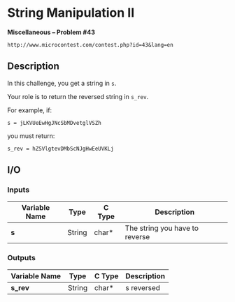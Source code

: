 # String Manipulation II

**Miscellaneous – Problem #43**

`http://www.microcontest.com/contest.php?id=43&lang=en`


## Description

In this challenge, you get a string in `s`.

Your role is to return the reversed string in `s_rev`.

For example, if:

```text
s = jLKVUeEwHgJNcSbMDvetglVSZh
```

you must return:

```text
s_rev = hZSVlgtevDMbScNJgHwEeUVKLj
```


## I/O

### Inputs

| Variable Name | Type   | C Type | Description                    |
| ------------- | ------ | ------ | ------------------------------ |
| **s**         | String | char*  | The string you have to reverse |

### Outputs

| Variable Name | Type   | C Type | Description |
| ------------- | ------ | ------ | ----------- |
| **s_rev**     | String | char*  | s reversed  |
